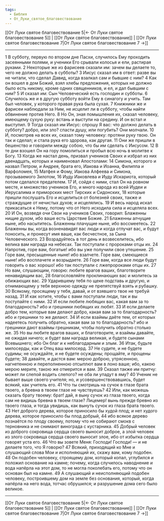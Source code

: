 ```yaml
---
tags:
  - Библия
  - От_Луки_святое_благовествование
---
```

[[От Луки святое благовествование 5|← От Луки святое благовествование 5]] | [[От Луки святое благовествование]] | [[От Луки святое благовествование 7|От Луки святое благовествование 7 →]]

---
1 В субботу, первую по втором дне Пасхи, случилось Ему проходить засеянными полями, и ученики Его срывали колосья и ели, растирая руками.
2 Некоторые же из фарисеев сказали им: зачем вы делаете то, чего не должно делать в субботы?
3 Иисус сказал им в ответ: разве вы не читали, что сделал Давид, когда взалкал сам и бывшие с ним?
4 Как он вошел в дом Божий, взял хлебы предложения, которых не должно было есть никому, кроме одних священников, и ел, и дал бывшим с ним?
5 И сказал им: Сын Человеческий есть господин и субботы.
6 Случилось же и в другую субботу войти Ему в синагогу и учить. Там был человек, у которого правая рука была сухая.
7 Книжники же и фарисеи наблюдали за Ним, не исцелит ли в субботу, чтобы найти обвинение против Него.
8 Но Он, зная помышления их, сказал человеку, имеющему сухую руку: встань и выступи на средину. И он встал и выступил.
9 Тогда сказал им Иисус: спрошу Я вас: что должно делать в субботу? добро, или зло? спасти душу, или погубить? Они молчали.
10 И, посмотрев на всех их, сказал тому человеку: протяни руку твою. Он так и сделал; и стала рука его здорова, как другая.
11 Они же пришли в бешенство и говорили между собою, что бы им сделать с Иисусом.
12 В те дни взошел Он на гору помолиться и пробыл всю ночь в молитве к Богу.
13 Когда же настал день, призвал учеников Своих и избрал из них двенадцать, которых и наименовал Апостолами:
14 Симона, которого и назвал Петром, и Андрея, брата его, Иакова и Иоанна, Филиппа и Варфоломея,
15 Матфея и Фому, Иакова Алфеева и Симона, прозываемого Зилотом,
16 Иуду Иаковлева и Иуду Искариота, который потом сделался предателем.
17 И, сойдя с ними, стал Он на ровном месте, и множество учеников Его, и много народа из всей Иудеи и Иерусалима и приморских мест Тирских и Сидонских,
18 которые пришли послушать Его и исцелиться от болезней своих, также и страждущие от нечистых духов; и исцелялись.
19 И весь народ искал прикасаться к Нему, потому что от Него исходила сила и исцеляла всех.
20 И Он, возведя очи Свои на учеников Своих, говорил: Блаженны нищие духом, ибо ваше есть Царствие Божие.
21 Блаженны алчущие ныне, ибо насытитесь. Блаженны плачущие ныне, ибо воссмеетесь.
22 Блаженны вы, когда возненавидят вас люди и когда отлучат вас, и будут поносить, и пронесут имя ваше, как бесчестное, за Сына Человеческого.
23 Возрадуйтесь в тот день и возвеселитесь, ибо велика вам награда на небесах. Так поступали с пророками отцы их.
24 Напротив, горе вам, богатые! ибо вы уже получили свое утешение.
25 Горе вам, пресыщенные ныне! ибо взалчете. Горе вам, смеющиеся ныне! ибо восплачете и возрыдаете.
26 Горе вам, когда все люди будут говорить о вас хорошо! ибо так поступали с лжепророками отцы их.
27 Но вам, слушающим, говорю: любите врагов ваших, благотворите ненавидящим вас,
28 благословляйте проклинающих вас и молитесь за обижающих вас.
29 Ударившему тебя по щеке подставь и другую, и отнимающему у тебя верхнюю одежду не препятствуй взять и рубашку.
30 Всякому, просящему у тебя, давай, и от взявшего твое не требуй назад.
31 И как хотите, чтобы с вами поступали люди, так и вы поступайте с ними.
32 И если любите любящих вас, какая вам за то благодарность? ибо и грешники любящих их любят.
33 И если делаете добро тем, которые вам делают добро, какая вам за то благодарность? ибо и грешники то же делают.
34 И если взаймы даёте тем, от которых надеетесь получить обратно, какая вам за то благодарность? ибо и грешники дают взаймы грешникам, чтобы получить обратно столько же.
35 Но вы любите врагов ваших, и благотворите, и взаймы давайте, не ожидая ничего; и будет вам награда великая, и будете сынами Всевышнего; ибо Он благ и к неблагодарным и злым.
36 Итак, будьте милосерды, как и Отец ваш милосерд.
37 Не судите, и не будете судимы; не осуждайте, и не будете осуждены; прощайте, и прощены будете;
38 давайте, и дастся вам: мерою доброю, утрясенною, нагнетенною и переполненною отсыплют вам в лоно ваше; ибо, какою мерою мерите, такою же отмерится и вам.
39 Сказал также им притчу: может ли слепой водить слепого? не оба ли упадут в яму?
40 Ученик не бывает выше своего учителя; но, и усовершенствовавшись, будет всякий, как учитель его.
41 Что ты смотришь на сучок в глазе брата твоего, а бревна в твоем глазе не чувствуешь?
42 Или, как можешь сказать брату твоему: брат! дай, я выну сучок из глаза твоего, когда сам не видишь бревна в твоем глазе? Лицемер! вынь прежде бревно из твоего глаза, и тогда увидишь, как вынуть сучок из глаза брата твоего.
43 Нет доброго дерева, которое приносило бы худой плод; и нет худого дерева, которое приносило бы плод добрый,
44 ибо всякое дерево познаётся по плоду своему, потому что не собирают смокв с терновника и не снимают винограда с кустарника.
45 Добрый человек из доброго сокровища сердца своего выносит доброе, а злой человек из злого сокровища сердца своего выносит злое, ибо от избытка сердца говорят уста его.
46 Что вы зовете Меня: Господи! Господи! — и не делаете того, что Я говорю?
47 Всякий, приходящий ко Мне и слушающий слова Мои и исполняющий их, скажу вам, кому подобен.
48 Он подобен человеку, строящему дом, который копал, углубился и положил основание на камне; почему, когда случилось наводнение и вода напёрла на этот дом, то не могла поколебать его, потому что он основан был на камне.
49 А слушающий и неисполняющий подобен человеку, построившему дом на земле без основания, который, когда напёрла на него вода, тотчас обрушился; и разрушение дома сего было великое.

---
[[От Луки святое благовествование 5|← От Луки святое благовествование 5]] | [[От Луки святое благовествование]] | [[От Луки святое благовествование 7|От Луки святое благовествование 7 →]]